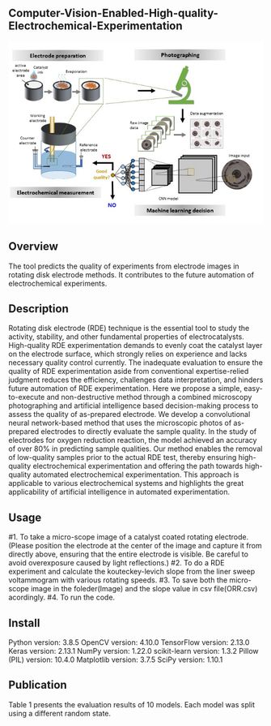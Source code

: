 ## Computer-Vision-Enabled-High-quality-Electrochemical-Experimentation
![Computer-Vision-Enabled-High-quality-Electrochemical-Experimentation.jpg.jpg](Computer-Vision-Enabled-High-quality-Electrochemical-Experimentation.jpg)
## Overview
The tool predicts the quality of experiments from electrode images in rotating disk electrode methods. It contributes to the future automation of electrochemical experiments.

## Description
Rotating disk electrode (RDE) technique is the essential tool to study the activity, stability, and other fundamental properties of electrocatalysts. High-quality RDE experimentation demands to evenly coat the catalyst layer on the electrode surface, which strongly relies on experience and lacks necessary quality control currently. The inadequate evaluation to ensure the quality of RDE experimentation aside from conventional expertise-relied judgment reduces the efficiency, challenges data interpretation, and hinders future automation of RDE experimentation. Here we propose a simple, easy-to-execute and non-destructive method through a combined microscopy photographing and artificial intelligence based decision-making process to assess the quality of as-prepared electrode. We develop a convolutional neural network-based method that uses the microscopic photos of as-prepared electrodes to directly evaluate the sample quality. In the study of electrodes for oxygen reduction reaction, the model achieved an accuracy of over 80% in predicting sample qualities. Our method enables the removal of low-quality samples prior to the actual RDE test, thereby ensuring high-quality electrochemical experimentation and offering the path towards high-quality automated electrochemical experimentation. This approach is applicable to various electrochemical systems and highlights the great applicability of artificial intelligence in automated experimentation.

## Usage
#1. To take a micro-scope image of a catalyst coated rotating electrode.(Please position the electrode at the center of the image and capture it from directly above, ensuring that the entire electrode is visible. Be careful to avoid overexposure caused by light reflections.)
#2. To do a RDE experiment and calculate the kouteckey-levich slope from the liner sweep voltammogram with various rotating speeds.
#3. To save both the micro-scope image in the foleder(Image) and the slope value in csv file(ORR.csv) acordingly.
#4. To run the code.

## Install
Python version: 3.8.5 
OpenCV version: 4.10.0
TensorFlow version: 2.13.0
Keras version: 2.13.1
NumPy version: 1.22.0
scikit-learn version: 1.3.2
Pillow (PIL) version: 10.4.0
Matplotlib version: 3.7.5
SciPy version: 1.10.1

## Publication
Table 1 presents the evaluation results of 10 models. Each model was split using a different random state.
